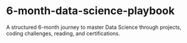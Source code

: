 # 6-month-data-science-playbook
A structured 6-month journey to master Data Science through projects, coding challenges, reading, and certifications.
